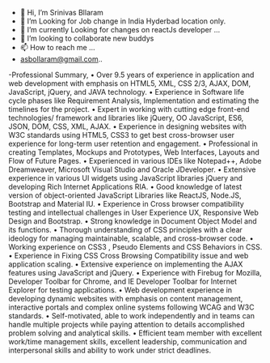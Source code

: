 - 👋 Hi, I’m Srinivas Bllaram
- 👀 I’m Looking for Job change in India Hyderbad location only.
- 🌱 I’m currently Looking for changes on reactJs developer ...
- 💞️ I’m looking to collaborate new buddys
- 📫 How to reach me ...
- asbollaram@gmail.com..

-Professional Summary,
•	Over 9.5 years of experience in application and web development with emphasis on HTML5, XML, CSS 2/3, AJAX, DOM, JavaScript, jQuery, and JAVA technology.
•	Experience in Software life cycle phases like Requirement Analysis, Implementation and estimating the timelines for the project.
•	Expert in working with cutting edge front-end technologies/ framework and libraries like jQuery, OO JavaScript, ES6, JSON, DOM, CSS, XML, AJAX.
•	Experience in designing websites with W3C standards using HTML5, CSS3 to get best cross-browser user experience for long-term user retention and engagement.
•	Professional in creating Templates, Mockups and Prototypes, Web Interfaces, Layouts and Flow of Future Pages.
•	Experienced in various IDEs like Notepad++, Adobe Dreamweaver, Microsoft Visual Studio and Oracle JDeveloper.
•	Extensive experience in various UI widgets using JavaScript libraries jQuery and developing Rich Internet Applications RIA.
•	Good knowledge of latest version of object-oriented JavaScript Libraries like ReactJS, Node.JS, Bootstrap and Material IU.
•	Experience in Cross browser compatibility testing and intellectual challenges in User Experience UX, Responsive Web Design and Bootstrap.
•	Strong knowledge in Document Object Model and its functions.
•	Thorough understanding of CSS principles with a clear ideology for managing maintainable, scalable, and cross-browser code.
•	Working experience on CSS3 , Pseudo Elements and CSS Behaviors in CSS.
•	Experience in Fixing CSS Cross Browsing Compatibility issue and web application scaling.
•	Extensive experience on implementing the AJAX features using JavaScript and jQuery.
•	Experience with Firebug for Mozilla, Developer Toolbar for Chrome, and IE Developer Toolbar for Internet Explorer for testing applications.
•	Web development experience in developing dynamic websites with emphasis on content management, interactive portals and complex online systems following WCAG and W3C standards.
•	Self-motivated, able to work independently and in teams can handle multiple projects while paying attention to details accomplished problem solving and analytical skills.
•	Efficient team member with excellent work/time management skills, excellent leadership, communication and interpersonal skills and ability to work under strict deadlines.

<!---
asbollaram/asbollaram is a ✨ special ✨ repository because its `README.md` (this file) appears on your GitHub profile.
You can click the Preview link to take a look at your changes.
--->
